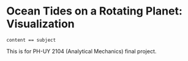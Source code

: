 # Ocean Tides on a Rotating Planet: Visualization 

`content == subject` 

This is for PH-UY 2104 (Analytical Mechanics) final project. 
